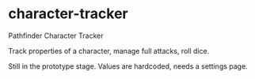 character-tracker
=================

Pathfinder Character Tracker

Track properties of a character, manage full attacks, roll dice.

Still in the prototype stage.  Values are hardcoded, needs a settings page.
